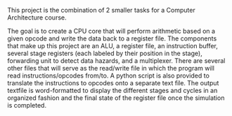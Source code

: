 This project is the combination of 2 smaller tasks for a Computer Architecture course.

The goal is to create a CPU core that will perform arithmetic based on a given opcode and write the data back to a register file.
The components that make up this project are an ALU, a register file, an instruction buffer, several stage registers (each labeled by their position in the stage), forwarding unit to detect data hazards, and a multiplexer.
There are several other files that will serve as the read/write file in which the program will read instructions/opcodes from/to. 
A python script is also provided to translate the instructions to opcodes onto a separate text file.
The output textfile is word-formatted to display the different stages and cycles in an organized fashion and the final state of the register file once the simulation is completed.
